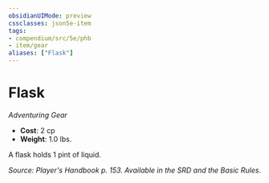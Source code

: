 ```yaml
---
obsidianUIMode: preview
cssclasses: json5e-item
tags:
- compendium/src/5e/phb
- item/gear
aliases: ["Flask"]
---
```

# Flask
*Adventuring Gear*  

- **Cost**: 2 cp
- **Weight**: 1.0 lbs.

A flask holds 1 pint of liquid.

*Source: Player's Handbook p. 153. Available in the SRD and the Basic Rules.*